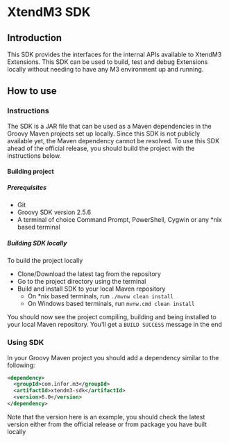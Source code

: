 # XtendM3 SDK

## Introduction
This SDK provides the interfaces for the internal APIs available to XtendM3 Extensions. This SDK can be used to build, 
test and debug Extensions locally without needing to have any M3 environment up and running.

## How to use

### Instructions
The SDK is a JAR file that can be used as a Maven dependencies in the Groovy Maven projects set up locally. Since this 
SDK is not publicly available yet, the Maven dependency cannot be resolved. To use this SDK ahead of the official 
release, you should build the project with the instructions below.

#### Building project

##### Prerequisites
- Git
- Groovy SDK version 2.5.6
- A terminal of choice Command Prompt, PowerShell, Cygwin or any *nix based terminal

##### Building SDK locally
To build the project locally
 
- Clone/Download the latest tag from the repository
- Go to the project directory using the terminal
- Build and install SDK to your local Maven repository
  - On *nix based terminals, run `./mvnw clean install`
  - On Windows based terminals, run `mvnw.cmd clean install`

You should now see the project compiling, building and being installed to your local Maven repository. You'll get a 
`BUILD SUCCESS` message in the end

### Using SDK
In your Groovy Maven project you should add a dependency similar to the following:

```xml
<dependency>
  <groupId>com.infor.m3</groupId>
  <artifactId>xtendm3-sdk</artifactId>
  <version>6.0</version>
</dependency>
```

Note that the version here is an example, you should check the latest version either from the official release or from 
package you have built locally 
